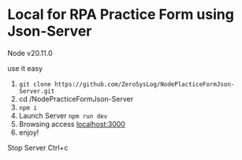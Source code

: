 # Local for RPA Practice Form using Json-Server

Node v20.11.0

use it easy

1. `git clone https://github.com/ZeroSysLog/NodePlacticeFormJson-Server.git`
2. cd /NodePracticeFormJson-Server
3. `npm i` 
4. Launch Server `npm run dev`
5. Browsing access [localhost:3000](http://localhost:3000/)
6. enjoy!

Stop Server Ctrl+c
